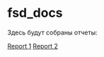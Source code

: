 # fsd_docs
Здесь будут собраны отчеты:

[Report 1](https://github.com/daniilprohorov/fsd_docs/blob/master/reports/report_1.md)
[Report 2](https://github.com/daniilprohorov/fsd_docs/blob/master/reports/report_2.md)
